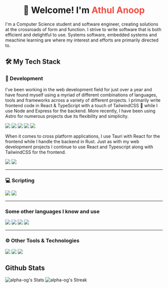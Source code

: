 
<!-- Introduction -->
<div align="center">
  <h1>👋 Welcome! I'm <a href="https://alpha-og.github.io/portfolio/" style="color:#f44b42;text-decoration:none;">Athul Anoop</a></h1>
</div>
<div>
  <p>
    I'm a Computer Science student and software engineer, creating solutions at the crossroads of form and function. I strive to write software that is both efficient and delightful to use. Systems software, embedded systems and meachine learning are where my interest and efforts are primarily directed to. 
  </p>
</div>
<div>
   
## 🛠 My Tech Stack

### 🔧 Development
I've been working in the web development field for just over a year and have found myself using a myriad of different combinations of languages, tools and frameworks across a variety of different projects. I primarily write frontend code in React & TypeScript with a touch of TailwindCSS 🎨 while I use Node and Express for the backend. More recently, I have been using Astro for numerous projects due its flexibility and simplicity.
<p>
   <img src="https://img.shields.io/badge/-JavaScript-F7DF1E?style=for-the-badge&logo=javascript&logoColor=black"/>
   <img src="https://img.shields.io/badge/-TypeScript-007ACC?style=for-the-badge&logo=typescript&logoColor=white"/>
   <img src="https://img.shields.io/badge/-React-61DAFB?style=for-the-badge&logo=react&logoColor=black"/>
   <img src="https://img.shields.io/badge/-Express-000000?style=for-the-badge&logo=express&logoColor=white"/>
   <img src="https://img.shields.io/badge/-Astro-FF5D01?style=for-the-badge&logo=astro&logoColor=white"/>
</p>

When it comes to cross platform applications, I use Tauri with React for the frontend while I handle the backend in Rust. Just as with my web development projects I continue to use React and Typescript along with TailwindCSS for the frontend. 
<p>
   <img src="https://img.shields.io/badge/-Rust-D37C42?style=for-the-badge&logo=rust&logoColor=white"/>
   <img src="https://img.shields.io/badge/-Tauri-FFC131?style=for-the-badge&logo=tauri&logoColor=black"/>
</p>

---

### 💻 Scripting
<p>
    <img src="https://img.shields.io/badge/-Python-3776AB?style=for-the-badge&logo=python&logoColor=white"/>
    <img src="https://img.shields.io/badge/-Bash-4EAA25?style=for-the-badge&logo=gnu-bash&logoColor=white"/>
</p>

---

### Some other languages I know and use
<p>
   <img src="https://img.shields.io/badge/-C-00599C?style=for-the-badge&logo=c&logoColor=white"/>
   <img src="https://img.shields.io/badge/-C++-00599C?style=for-the-badge&logo=c%2B%2B&logoColor=white"/>
   <img src="https://img.shields.io/badge/-Lua-2C2D72?style=for-the-badge&logo=lua&logoColor=white"/>
   <img src="https://img.shields.io/badge/-Java-007396?style=for-the-badge&logo=java&logoColor=white"/>
</p>

---

### ⚙️ Other Tools & Technologies
<p>
    <img src="https://img.shields.io/badge/-Git-F05032?style=for-the-badge&logo=git&logoColor=white"/>
    <img src="https://img.shields.io/badge/-Linux-FCC624?style=for-the-badge&logo=linux&logoColor=black"/>
    <img src="https://img.shields.io/badge/-Docker-2496ED?style=for-the-badge&logo=docker&logoColor=white"/>
</p>

## Github Stats
![alpha-og's Stats](https://github-readme-stats.vercel.app/api?username=alpha-og&theme=dracula&show_icons=true&hide_border=true&count_private=true)
![alpha-og's Streak](https://github-readme-streak-stats.herokuapp.com/?user=alpha-og&theme=dracula&hide_border=true)
